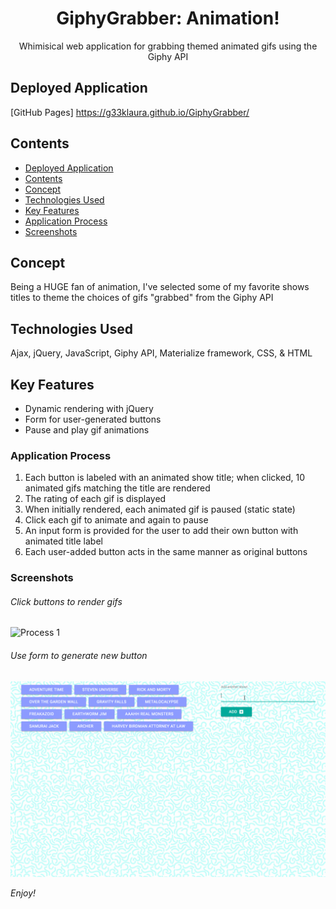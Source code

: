 <h1 align="center">GiphyGrabber: Animation!</h1>

<div align="center">Whimisical web application for grabbing themed animated gifs using the Giphy API</div>

## Deployed Application

[GitHub Pages] <https://g33klaura.github.io/GiphyGrabber/>

## Contents

- [Deployed Application](#deployed-application)
- [Contents](#contents)
- [Concept](#concept)
- [Technologies Used](#technologies-used)
- [Key Features](#key-features)
- [Application Process](#application-process)
- [Screenshots](#screenshots)

## Concept

Being a HUGE fan of animation, I've selected some of my favorite shows titles to theme the choices of gifs "grabbed" from the Giphy API

## Technologies Used

Ajax, jQuery, JavaScript, Giphy API, Materialize framework, CSS, & HTML

## Key Features

- Dynamic rendering with jQuery
- Form for user-generated buttons
- Pause and play gif animations

### Application Process

1. Each button is labeled with an animated show title; when clicked, 10 animated gifs matching the title are rendered
1. The rating of each gif is displayed
1. When initially rendered, each animated gif is paused (static state)
1. Click each gif to animate and again to pause
1. An input form is provided for the user to add their own button with animated title label
1. Each user-added button acts in the same manner as original buttons

### Screenshots

###### Click buttons to render gifs

![Process 1](./screenshots/giphy1.gif)
<!-- *Click buttons to render gifs* -->

###### Use form to generate new button

![Process 2](./screenshots/giphy2.gif)

*Enjoy!*
